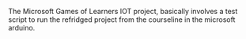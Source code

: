 The Microsoft Games of Learners IOT project, basically involves a test script to run the refridged project from the courseline in the microsoft arduino.
